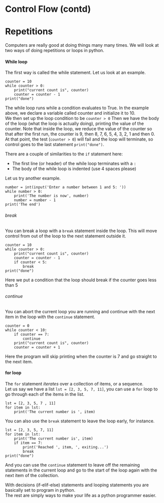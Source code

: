 Control Flow (contd)
====================

# Repetitions

Computers are really good at doing things many many times. We will look at two ways of doing repetitions or loops in python.  

#### While loop

The first way is called the while statement. Let us look at an example.  

```
counter = 10
while counter > 0:
    print("current count is", counter)
    counter = counter - 1
print("done")
```

The while loop runs while a condition evaluates to True.
In the example above, we declare a variable called counter and initialize it to 10.  
We then set up the loop condition to be `counter > 0`
Then we have the body of the loop (what the loop is actually doing), printing the value of the counter.
Note that inside the loop, we reduce the value of the counter so that after the first run, the counter is 9, then 8, 7, 6, 5, 4, 3, 2, 1 and then 0.  
At that point, the test (`counter > 0`) will fail and the loop will terminate, so control goes to the last statement `print("done")`.  

There are a couple of similarities to the `if` statement here:

- The first line (or header) of the while loop terminates with a `:`
- The body of the while loop is indented (use 4 spaces please)

Let us try another example.  

```
number = int(input('Enter a number between 1 and 5: '))
while number > 0:
    print('The number is now', number)
    number = number - 1
print('The end')
```

###### break

You can break a loop with a `break` statement inside the loop. This will move control from out of the loop to the next statement outside it.  

```
counter = 10
while counter > 0:
    print("current count is", counter)
    counter = counter - 1
    if counter < 5:
        break
print("done")
```

Here we put a condition that the loop should break if the counter goes less than 5

###### continue

You can abort the current loop you are running and continue with the next item in the loop with the `continue` statement.

```
counter = 0
while counter < 10:
    if counter == 7:
        continue
    print("current count is", counter)
    counter = counter + 1
```

Here the program will skip printing when the counter is 7 and go straight to the next item.  

#### for loop

The `for` statement *iterates* over a collection of items, or a sequence.  
Let us say we have a list `lst = [2, 3, 5, 7, 11]`, you can use a `for` loop to go through each of the items in the list.  

```
lst = [2, 3, 5, 7 , 11]
for item in lst:
    print('The current number is ', item)
```

You can also use the `break` statement to leave the loop early, for instance.  

```
lst = [2, 3, 5, 7, 11]
for item in lst:
    print('The current number is', item)
    if item == 7:
        print('Reached ', item, ', exiting...')
        break
print("done")
```

And you can use the `continue` statement to leave off the remaining statements in the current loop and go to the start of the loop again with the next item of the collection.  

With decisions (if-elif-else) statements and looping statements you are basically set to program in python.  
The rest are simply ways to make your life as a python programmer easier.
